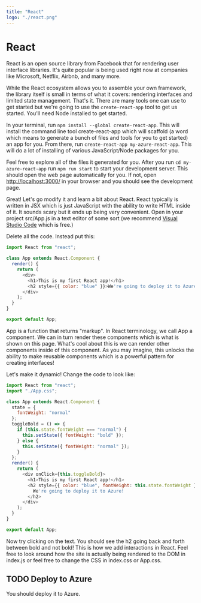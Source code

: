 ```yaml
---
title: "React"
logo: "./react.png"
---
```


# React

React is an open source library from Facebook that for rendering user interface libraries. It's quite popular is being used right now at companies like Microsoft, Netflix, Airbnb, and many more.

While the React ecosystem allows you to assemble your own framework, the library itself is small in terms of what it covers: rendering interfaces and limited state management. That's it. There are many tools one can use to get started but we're going to use the `create-react-app` tool to get us started. You'll need Node installed to get started.

<install-node></install-node>

In your terminal, run `npm install --global create-react-app`. This will install the command line tool create-react-app which will scaffold (a word which means to generate a bunch of files and tools for you to get started) an app for you. From there, run `create-react-app my-azure-react-app`. This will do a lot of installing of various JavaScript/Node packages for you.

Feel free to explore all of the files it generated for you. After you run `cd my-azure-react-app` run `npm run start` to start your development server. This should open the web page automatically for you. If not, open [http://localhost:3000/](http://localhost:3000/) in your browser and you should see the development page.

Great! Let's go modify it and learn a bit about React. React typically is written in JSX which is just JavaScript with the ability to write HTML inside of it. It sounds scary but it ends up being very convenient. Open in your project src/App.js in a text editor of some sort (we recommend [Visual Studio Code](https://code.visualstudio.com/) which is free.)

Delete all the code. Instead put this:

```javascript
import React from "react";

class App extends React.Component {
  render() {
    return (
      <div>
        <h1>This is my first React app!</h1>
        <h2 style={{ color: "blue" }}>We're going to deploy it to Azure!</h2>
      </div>
    );
  }
}

export default App;
```

App is a function that returns "markup". In React terminology, we call App a component. We can in turn render these components which is what is shown on this page. What's cool about this is we can render other components inside of this component. As you may imagine, this unlocks the ability to make reusable components which is a powerful pattern for creating interfaces!

Let's make it dynamic! Change the code to look like:

```javascript
import React from "react";
import "./App.css";

class App extends React.Component {
  state = {
    fontWeight: "normal"
  };
  toggleBold = () => {
    if (this.state.fontWeight === "normal") {
      this.setState({ fontWeight: "bold" });
    } else {
      this.setState({ fontWeight: "normal" });
    }
  };
  render() {
    return (
      <div onClick={this.toggleBold}>
        <h1>This is my first React app!</h1>
        <h2 style={{ color: "blue", fontWeight: this.state.fontWeight }}>
          We're going to deploy it to Azure!
        </h2>
      </div>
    );
  }
}

export default App;
```

Now try clicking on the text. You should see the h2 going back and forth between bold and not bold! This is how we add interactions in React. Feel free to look around how the site is actually being rendered to the DOM in index.js or feel free to change the CSS in index.css or App.css.

## TODO Deploy to Azure

You should deploy it to Azure.

